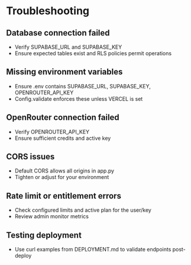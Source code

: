 # Troubleshooting

## Database connection failed
- Verify SUPABASE_URL and SUPABASE_KEY
- Ensure expected tables exist and RLS policies permit operations

## Missing environment variables
- Ensure .env contains SUPABASE_URL, SUPABASE_KEY, OPENROUTER_API_KEY
- Config.validate enforces these unless VERCEL is set

## OpenRouter connection failed
- Verify OPENROUTER_API_KEY
- Ensure sufficient credits and active key

## CORS issues
- Default CORS allows all origins in app.py
- Tighten or adjust for your environment

## Rate limit or entitlement errors
- Check configured limits and active plan for the user/key
- Review admin monitor metrics

## Testing deployment
- Use curl examples from DEPLOYMENT.md to validate endpoints post-deploy
